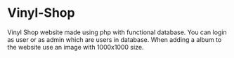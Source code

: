 # Vinyl-Shop
Vinyl Shop website made using php with functional database.
You can login as user or as admin which are users in database.
When adding a album to the website use an image with 1000x1000 size.
